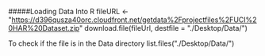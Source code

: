 
#####Loading Data Into R
fileURL <- "https://d396qusza40orc.cloudfront.net/getdata%2Fprojectfiles%2FUCI%20HAR%20Dataset.zip"
download.file(fileUrl, destfile = "./Desktop/Data/")

To check if the file is in the Data directory
list.files("./Desktop/Data/")
